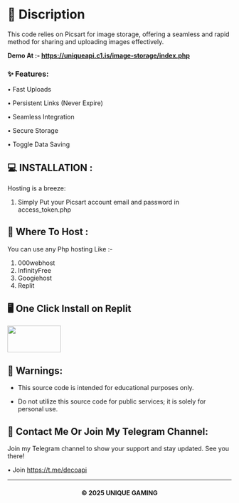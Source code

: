 # 📖 Discription
This code relies on Picsart for image storage, offering a seamless and rapid method for sharing and uploading images effectively.

**Demo At :- https://uniqueapi.c1.is/image-storage/index.php** 


### ✨ Features:

• Fast Uploads

• Persistent Links (Never Expire)

• Seamless Integration

• Secure Storage

• Toggle Data Saving

## 💻 INSTALLATION :

Hosting is a breeze:

1.	Simply Put your Picsart account email and password in access_token.php

## 💽 Where To Host :

You can use any Php hosting Like :-

1. 000webhost
2. InfinityFree
3. Googiehost
4. Replit

## 🖥️ One Click Install on Replit

<a href="https://replit.com/@anupreal/Picsart-as-Image-Storage-Service">
<img src="https://encrypted-tbn0.gstatic.com/images?q=tbn:ANd9GcTQiPWFka28ZK4BqA72mIDk6rXxtKCIC_EyTybf_lYqlFTNkNfEhncg7kw&s=10" style="width: 120px; height: 60px;">
</a>

## 🚸 Warnings:

- This source code is intended for educational purposes only.
  
- Do not utilize this source code for public services; it is solely for personal use.

## 🤗 Contact Me Or Join My Telegram Channel:

Join my Telegram channel to show your support and stay updated. See you there!

• Join https://t.me/decoapi

---

<h4 align='center'>© 2025 UNIQUE GAMING</h4>

<!-- DO NOT REMOVE THIS CREDIT 🤬 🤬 -->

